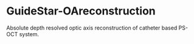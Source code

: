 # GuideStar-OAreconstruction
Absolute depth resolved optic axis reconstruction of catheter based PS-OCT system.
